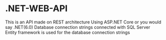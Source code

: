 # .NET-WEB-API
This is an API made on REST architecture
Using ASP.NET Core or you would say .NET(6.0)
Database connection strings connected with SQL Server
Entity framework is used for the database connection strings
